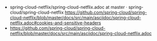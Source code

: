 * spring-cloud-netflix/spring-cloud-netflix.adoc at master · spring-cloud/spring-cloud-netflix https://github.com/spring-cloud/spring-cloud-netflix/blob/master/docs/src/main/asciidoc/spring-cloud-netflix.adoc#cookies-and-sensitive-headers
* https://github.com/spring-cloud/spring-cloud-netflix/blob/master/docs/src/main/asciidoc/spring-cloud-netflix.adoc